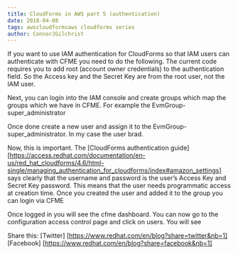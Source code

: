 ```yaml
---
title: CloudForms in AWS part 5 (authentication)
date: 2018-04-08
tags: awscloudformsaws cloudforms series 
author: ConnorJGilchrist
---
```


If you want to use IAM authentication for CloudForms so that IAM users can authenticate with CFME you need to do the following.
The current code requires you to add root (account owner credentials) to the authentication field. So the Access key and the Secret Key are from the root user, not the IAM user.

Next, you can login into the IAM console and create groups which map the groups which we have in CFME. For example the EvmGroup-super_administrator

Once done create a new user and assign it to the EvmGroup-super_administrator.  In my case the user brad.

Now, this is important. The [CloudForms authentication guide] [https://access.redhat.com/documentation/en-us/red_hat_cloudforms/4.6/html-single/managing_authentication_for_cloudforms/index#amazon_settings] says clearly that the username and password is the user’s Access Key and Secret Key password. This means that the user needs programmatic access at creation time.
Once you created the user and added it to the group you can login via CFME

Once logged in you will see the cfme dashboard. You can now go to the configuration access control page and click on users. You will see

Share this:
[Twitter] [https://www.redhat.com/en/blog?share=twitter&nb=1]
[Facebook] [https://www.redhat.com/en/blog?share=facebook&nb=1]
